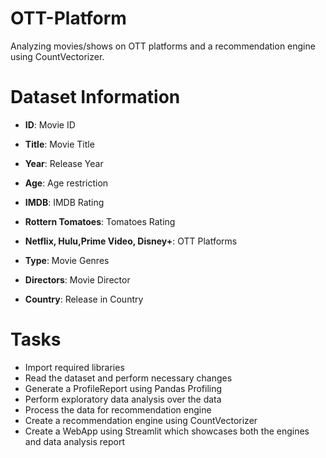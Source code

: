 # OTT-Platform
Analyzing movies/shows on OTT platforms and a recommendation engine using CountVectorizer.

# Dataset Information
* __ID__:  Movie ID

* __Title__: Movie Title

* __Year__: Release Year

* __Age__: Age restriction

* __IMDB__: IMDB Rating

* __Rottern Tomatoes__: Tomatoes Rating

* __Netflix, Hulu,Prime Video, Disney+__: OTT Platforms

* __Type__: Movie Genres

* __Directors__: Movie Director

* __Country__: Release in Country

# Tasks
- Import required libraries
- Read the dataset and perform necessary changes
- Generate a ProfileReport using Pandas Profiling
- Perform exploratory data analysis over the data
- Process the data for recommendation engine
- Create a recommendation engine using CountVectorizer
- Create a WebApp using Streamlit which showcases both the engines and data analysis report
